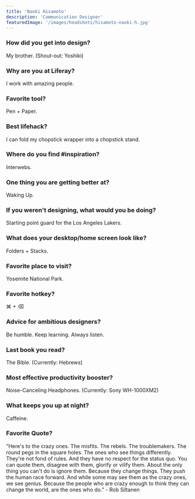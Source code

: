 ```yaml
---
title: 'Naoki Hisamoto'
description: 'Communication Designer'
featuredImage: '/images/headshots/hisamoto-naoki-h.jpg'
---
```


### How did you get into design?

My brother. (Shout-out: Yoshiki)

### Why are you at Liferay?

I work with amazing people.

### Favorite tool?

Pen + Paper.

### Best lifehack?

I can fold my chopstick wrapper into a chopstick stand.

### Where do you find #inspiration?

Interwebs.

### One thing you are getting better at?

Waking Up.

### If you weren't designing, what would you be doing?

Starting point guard for the Los Angeles Lakers.

### What does your desktop/home screen look like?

Folders + Stacks.

### Favorite place to visit?

Yosemite National Park.

### Favorite hotkey?

⌘ + ⌫

### Advice for ambitious designers?

Be humble. Keep learning. Always listen.

### Last book you read?

The Bible. (Currently: Hebrews)

### Most effective productivity booster?

Noise-Canceling Headphones. (Currently: Sony WH-1000XM2)

### What keeps you up at night?

Caffeine.

### Favorite Quote?

”Here's to the crazy ones. The misfits. The rebels. The troublemakers. The round pegs in the square holes. The ones who see things differently. They're not fond of rules. And they have no respect for the status quo. You can quote them, disagree with them, glorify or vilify them. About the only thing you can't do is ignore them. Because they change things. They push the human race forward. And while some may see them as the crazy ones, we see genius. Because the people who are crazy enough to think they can change the world, are the ones who do.” - Rob Siltanen
